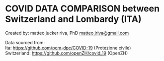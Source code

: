 # COVID DATA COMPARISON  between Switzerland and Lombardy (ITA)    

Created by: matteo jucker riva, PhD matteo.jriva@gmail.com

Data sourced from:    
Ita: https://github.com/pcm-dpc/COVID-19 (Protezione civile)    
Switzerland: https://github.com/openZH/covid_19 (OpenZH)    

